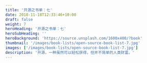 ```yaml
---
title: '开源之书单：七'
date: 2018-11-18T12:33:46+10:00
draft: false
weight: 7
heroHeading: '开源之书单：七'
heroSubHeading: ''
heroBackground: 'https://source.unsplash.com/1600x400/?book'
thumbnail: '/images/book-lists/open-source-book-list-7.jpg'
images: ['/images/book-lists/open-source-book-list-7.jpg']
description: '开源，一种虽然可以轻松获得，但并不简单的人类财富。'
---
```


